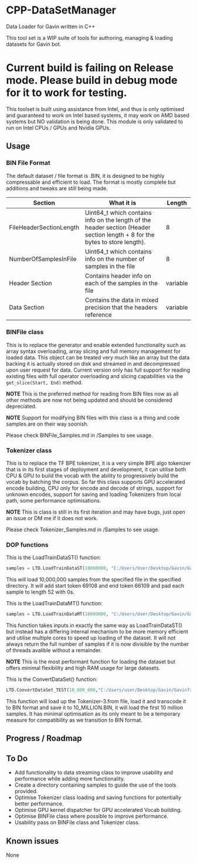 # CPP-DataSetManager
Data Loader for Gavin written in C++

This tool set is a WIP suite of tools for authoring, managing & loading datasets for Gavin bot.

# Current build is failing on Release mode. Please build in debug mode for it to work for testing.

This toolset is built using assistance from Intel, and thus is only optimised and guaranteed to work on Intel based systems, it may work on AMD based systems but NO validation is being done. This module is only validated to run on Intel CPUs / GPUs and Nvidia GPUs.

## Usage

### BIN File Format
The default dataset / file format is .BIN, it is designed to be highly compressable and efficient to load. The format is mostly complete but additions and tweaks are still being made.

|Section|What it is|Length|
|------|------|-----------|
|FileHeaderSectionLength|Uint64_t which contains info on the length of the header section (Header section length + 8 for the bytes to store length).| 8 |
|NumberOfSamplesInFile|Uint64_t which contains info on the number of samples in the file| 8 |
|Header Section| Contains header info on each of the samples in the file| variable |
|Data Section| Contains the data in mixed precision that the headers reference| variable |

### BINFile class
This is to replace the generator and enable extended functionality such as array syntax overloading, array slicing and full memory management for loaded data. This object can be treated very much like an array but the data backing it is actually stored on disk and streamed in and decompressed upon user request for data. Current version only has full support for reading existing files with full operator overloading and slicing capabilities via the `get_slice(Start, End)` method.

**NOTE** This is the preferred method for reading from BIN files now as all other methods are now not being updated and should be considered depreciated.

**NOTE** Support for modifying BIN files with this class is a thing and code samples are on their way soonish.

Please check BINFile_Samples.md in /Samples to see usage.

### Tokenizer class
This is to replace the TF BPE tokenizer, it is a very simple BPE algo tokenizer that is in its first stages of deployment and development, it can utilise both CPU & GPU to build the vocab with the ability to progressively build the vocab by batching the corpus.
So far this class supports GPU accelerated encode building, CPU only for encode and decode of strings, support for unknown encodes, support for saving and loading Tokenizers from local path, some performance optimisations.

**NOTE** This is class is still in its first iteration and may have bugs, just open an issue or DM me if it does not work.

Please check Tokenizer_Samples.md in /Samples to see usage.

### DOP functions
This is the LoadTrainDataST() function:
```python
samples = LTD.LoadTrainDataST(10000000, "C:/Users/User/Desktop/Gavin/GavinTraining/", "Tokenizer-3.to.BIN", 69108,66109, 52, 0)
```
This will load 10,000,000 samples from the specified file in the specified directory. It will add start token 69108 and end token 66109 and pad each sample to length 52 with 0s.

This is the LoadTrainDataMT() function:
```python
samples = LTD.LoadTrainDataMT(10000000, "C:/Users/User/Desktop/Gavin/GavinTraining/", "Tokenizer-3.to.BIN", 69108,66109, 52, 0)
```
This function takes inputs in exactly the same way as LoadTrainDataST() but instead has a differing internal mechanism to be more memory efficient and utilise multiple cores to speed up loading of the dataset. It will not always return the full number of samples if it is now divisible by the number of threads avalible without a remainder. 

**NOTE** This is the most performant function for loading the dataset but offers minimal flexibility and high RAM usage for large datasets.

This is the ConvertDataSet() function:
```python
LTD.ConvertDataSet_TEST(10_000_000,"C:/Users/user/Desktop/Gavin/GavinTraining/Tokenizer-3.from", "./10_MILLION.BIN")
```
This function will load up the Tokenizer-3.from file, load it and transcode it to BIN format and save it to 10_MILLION.BIN, it will load the first 10 million samples.
It has minimal optimisation as its only meant to be a temporary measure for compatibility as we transition to BIN format.

## Progress / Roadmap

## To Do
* Add functionality to data streaming class to improve usability and performance while adding more functionality.
* Create a directory containing samples to guide the use of the tools provided.
* Optimise Tokenizer class loading and saving functions for potentially better performance.
* Optimise GPU kernel dispatcher for GPU accelerated Vocab building.
* Optimise BINFile class where possible to improve performance.
* Usability pass on BINFile class and Tokenizer class.

## Known issues
None